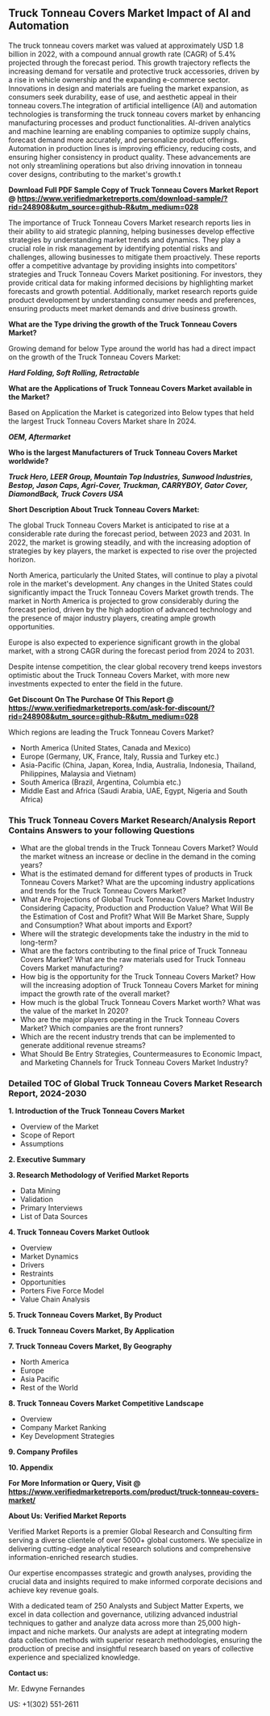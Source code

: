 <h2>Truck Tonneau Covers Market Impact of AI and Automation</h2>The truck tonneau covers market was valued at approximately USD 1.8 billion in 2022, with a compound annual growth rate (CAGR) of 5.4% projected through the forecast period. This growth trajectory reflects the increasing demand for versatile and protective truck accessories, driven by a rise in vehicle ownership and the expanding e-commerce sector. Innovations in design and materials are fueling the market expansion, as consumers seek durability, ease of use, and aesthetic appeal in their tonneau covers.The integration of artificial intelligence (AI) and automation technologies is transforming the truck tonneau covers market by enhancing manufacturing processes and product functionalities. AI-driven analytics and machine learning are enabling companies to optimize supply chains, forecast demand more accurately, and personalize product offerings. Automation in production lines is improving efficiency, reducing costs, and ensuring higher consistency in product quality. These advancements are not only streamlining operations but also driving innovation in tonneau cover designs, contributing to the market's growth.t</p><p id="" class=""><strong>Download Full PDF Sample Copy of Truck Tonneau Covers Market Report @ <a href="https://www.verifiedmarketreports.com/download-sample/?rid=248908&utm_source=github-R&utm_medium=028" target="_blank">https://www.verifiedmarketreports.com/download-sample/?rid=248908&utm_source=github-R&utm_medium=028</a></strong></p><p>The importance of&nbsp;Truck Tonneau Covers Market research reports lies in their ability to aid strategic planning, helping businesses develop effective strategies by understanding market trends and dynamics. They play a crucial role in risk management by identifying potential risks and challenges, allowing businesses to mitigate them proactively. These reports offer a competitive advantage by providing insights into competitors' strategies and Truck Tonneau Covers Market positioning. For investors, they provide critical data for making informed decisions by highlighting market forecasts and growth potential. Additionally, market research reports guide product development by understanding consumer needs and preferences, ensuring products meet market demands and drive business growth.</p><p><strong>What are the&nbsp;Type driving the growth of the Truck Tonneau Covers Market?</strong></p><p id="" class="">Growing demand for below Type around the world has had a direct impact on the growth of the Truck Tonneau Covers Market:</p><em><strong>Hard Folding, Soft Rolling, Retractable</strong></em></p><strong>What are the&nbsp;Applications&nbsp;of Truck Tonneau Covers Market available in the Market?</strong></p><p id="" class="">Based on Application the Market is categorized into Below types that held the largest Truck Tonneau Covers Market share In 2024.</p><em><strong>OEM, Aftermarket</strong></em></p><strong>Who is the largest Manufacturers of Truck Tonneau Covers Market worldwide?</strong></p><p><em><strong>Truck Hero, LEER Group, Mountain Top Industries, Sunwood Industries, Bestop, Jason Caps, Agri-Cover, Truckman, CARRYBOY, Gator Cover, DiamondBack, Truck Covers USA</strong></em></p><p id="" class=""><strong>Short Description About Truck Tonneau Covers Market:</strong></p><p>The global Truck Tonneau Covers Market is anticipated to rise at a considerable rate during the forecast period, between 2023 and 2031. In 2022, the market is growing steadily, and with the increasing adoption of strategies by key players, the market is expected to rise over the projected horizon.</p><p>North America, particularly the United States, will continue to play a pivotal role in the market's development. Any changes in the United States could significantly impact the Truck Tonneau Covers Market growth trends. The market in North America is projected to grow considerably during the forecast period, driven by the high adoption of advanced technology and the presence of major industry players, creating ample growth opportunities.</p><p>Europe is also expected to experience significant growth in the global market, with a strong CAGR during the forecast period from 2024 to 2031.</p><p>Despite intense competition, the clear global recovery trend keeps investors optimistic about the Truck Tonneau Covers Market, with more new investments expected to enter the field in the future.</p><p id="" class=""><strong>Get Discount On The Purchase Of This Report @ <a href="https://www.verifiedmarketreports.com/ask-for-discount/?rid=248908&utm_source=github-R&utm_medium=028" target="_blank">https://www.verifiedmarketreports.com/ask-for-discount/?rid=248908&utm_source=github-R&utm_medium=028</a></strong></p>Which regions are leading the Truck Tonneau Covers Market?</p><ul><li>North America (United States, Canada and Mexico)</li><li>Europe (Germany, UK, France, Italy, Russia and Turkey etc.)</li><li>Asia-Pacific (China, Japan, Korea, India, Australia, Indonesia, Thailand, Philippines, Malaysia and Vietnam)</li><li>South America (Brazil, Argentina, Columbia etc.)</li><li>Middle East and Africa (Saudi Arabia, UAE, Egypt, Nigeria and South Africa)</li></ul><h3 id="" class="">This Truck Tonneau Covers Market Research/Analysis Report Contains Answers to your following Questions</h3><ul><li>What are the global trends in the Truck Tonneau Covers Market? Would the market witness an increase or decline in the demand in the coming years?</li><li>What is the estimated demand for different types of products in Truck Tonneau Covers Market? What are the upcoming industry applications and trends for the Truck Tonneau Covers Market?</li><li>What Are Projections of Global Truck Tonneau Covers Market Industry Considering Capacity, Production and Production Value? What Will Be the Estimation of Cost and Profit? What Will Be Market Share, Supply and Consumption? What about imports and Export?</li><li>Where will the strategic developments take the industry in the mid to long-term?</li><li>What are the factors contributing to the final price of Truck Tonneau Covers Market? What are the raw materials used for Truck Tonneau Covers Market manufacturing?</li><li>How big is the opportunity for the Truck Tonneau Covers Market? How will the increasing adoption of Truck Tonneau Covers Market for mining impact the growth rate of the overall market?</li><li>How much is the global Truck Tonneau Covers Market worth? What was the value of the market In 2020?</li><li>Who are the major players operating in the Truck Tonneau Covers Market? Which companies are the front runners?</li><li>Which are the recent industry trends that can be implemented to generate additional revenue streams?</li><li>What Should Be Entry Strategies, Countermeasures to Economic Impact, and Marketing Channels for Truck Tonneau Covers Market Industry?</li></ul><h3 id="" class="">Detailed TOC of Global Truck Tonneau Covers Market Research Report, 2024-2030</h3><p id="" class=""><strong>1. Introduction of the Truck Tonneau Covers Market</strong></p><ul><li>Overview of the Market</li><li>Scope of Report</li><li>Assumptions</li></ul><p id="" class=""><strong>2. Executive Summary</strong></p><p id="" class=""><strong>3. Research Methodology of Verified Market Reports</strong></p><ul><li>Data Mining</li><li>Validation</li><li>Primary Interviews</li><li>List of Data Sources</li></ul><p id="" class=""><strong>4. Truck Tonneau Covers Market Outlook</strong></p><ul><li>Overview</li><li>Market Dynamics</li><li>Drivers</li><li>Restraints</li><li>Opportunities</li><li>Porters Five Force Model</li><li>Value Chain Analysis</li></ul><p id="" class=""><strong>5. Truck Tonneau Covers Market, By Product</strong></p><p id="" class=""><strong>6. Truck Tonneau Covers Market, By Application</strong></p><p id="" class=""><strong>7. Truck Tonneau Covers Market, By Geography</strong></p><ul><li>North America</li><li>Europe</li><li>Asia Pacific</li><li>Rest of the World</li></ul><p id="" class=""><strong>8. Truck Tonneau Covers Market Competitive Landscape</strong></p><ul><li>Overview</li><li>Company Market Ranking</li><li>Key Development Strategies</li></ul><p id="" class=""><strong>9. Company Profiles</strong></p><p id="" class=""><strong>10. Appendix</strong></p><p id="" class=""><strong>For More Information or Query, Visit @ <a href="https://www.verifiedmarketreports.com/product/truck-tonneau-covers-market/" target="_blank">https://www.verifiedmarketreports.com/product/truck-tonneau-covers-market/</a></strong></p><p id="" class=""><strong>About Us: Verified Market Reports</strong></p><p id="" class="">Verified Market Reports is a premier Global Research and Consulting firm serving a diverse clientele of over 5000+ global customers. We specialize in delivering cutting-edge analytical research solutions and comprehensive information-enriched research studies.</p><p id="" class="">Our expertise encompasses strategic and growth analyses, providing the crucial data and insights required to make informed corporate decisions and achieve key revenue goals.</p><p id="" class="">With a dedicated team of 250 Analysts and Subject Matter Experts, we excel in data collection and governance, utilizing advanced industrial techniques to gather and analyze data across more than 25,000 high-impact and niche markets. Our analysts are adept at integrating modern data collection methods with superior research methodologies, ensuring the production of precise and insightful research based on years of collective experience and specialized knowledge.</p><p id="" class=""><strong>Contact us:</strong></p><p id="" class="">Mr. Edwyne Fernandes</p><p id="" class="">US: +1(302) 551-2611</p>